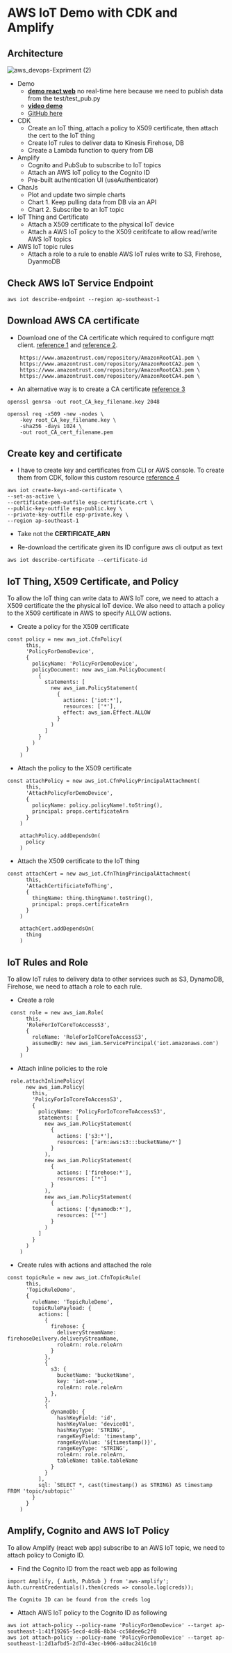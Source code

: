# AWS IoT Demo with CDK and Amplify 

## Architecture 

![aws_devops-Expriment (2)](https://user-images.githubusercontent.com/20411077/163437200-3690b0c2-b3de-4257-a54c-995a6de32ada.jpg)
- Demo
    - [**demo react web**](https://master.d2s0cqpzgt11ee.amplifyapp.com/) no real-time here because we need to publish data from the test/test_pub.py
    - [**video demo**](https://haitran-swincoffee-demo.s3.ap-southeast-1.amazonaws.com/aws-iot-cdk-amplify-demo.mp4)
    - [GitHub here](https://github.com/entest-hai/aws-iot-demo)
- CDK 
    - Create an IoT thing, attach a policy to X509 certificate, then attach the cert to the IoT thing
    - Create IoT rules to deliver data to Kinesis Firehose, DB
    - Create a Lambda function to query from DB 
-  Amplify 
    - Cognito and PubSub to subscribe to IoT topics 
    - Attach an AWS IoT policy to the Cognito ID
    - Pre-built authentication UI (useAuthenticator)
- CharJs
    - Plot and update two simple charts 
    - Chart 1. Keep pulling data from DB via an API
    - Chart 2. Subscribe to an IoT topic
- IoT Thing and Certificate 
    - Attach a X509 certificate to the physical IoT device
    - Attach a AWS IoT policy to the X509 ceritifcate to allow read/write AWS IoT topics
- AWS IoT topic rules
    - Attach a role to a rule to enable AWS IoT rules write to S3, Firehose, DyanmoDB 


## Check AWS IoT Service Endpoint 
```
aws iot describe-endpoint --region ap-southeast-1
```

## Download AWS CA certificate
- Download one of the CA certificate which required to configure mqtt client. [reference 1](https://github.com/aws-samples/aws-iot-device-management-workshop/blob/master/bin/create-root-ca-bundle.sh) and [reference 2](https://docs.aws.amazon.com/iot/latest/developerguide/server-authentication.html#server-authentication-certs). 
```
    https://www.amazontrust.com/repository/AmazonRootCA1.pem \
    https://www.amazontrust.com/repository/AmazonRootCA2.pem \
    https://www.amazontrust.com/repository/AmazonRootCA3.pem \
    https://www.amazontrust.com/repository/AmazonRootCA4.pem \
```


- An alternative way is to create a CA certificate [reference 3](https://docs.aws.amazon.com/iot/latest/developerguide/create-your-CA-cert.html)
```
openssl genrsa -out root_CA_key_filename.key 2048
```
```
openssl req -x509 -new -nodes \
    -key root_CA_key_filename.key \
    -sha256 -days 1024 \
    -out root_CA_cert_filename.pem
```

## Create key and certificate
- I have to create key and certificates from CLI or AWS console. To create them from CDK, follow this custom resource [reference 4](https://github.com/awslabs/aws-iot-greengrass-accelerators/tree/main/v2/base/cdk/lib/IotThingCertPolicy)
```
aws iot create-keys-and-certificate \
--set-as-active \
--certificate-pem-outfile esp-certificate.crt \
--public-key-outfile esp-public.key \
--private-key-outfile esp-private.key \
--region ap-southeast-1
```
- Take not the **CERTIFICATE_ARN**

- Re-download the certificate given its ID 
configure aws cli output as text 
```
aws iot describe-certificate --certificate-id 
```

## IoT Thing, X509 Certificate, and Policy 
To allow the IoT thing can write data to AWS IoT core, we need to attach a X509 certificate the the physical IoT device. We also need to attach a policy to the X509 certificate in AWS to specify ALLOW actions. 
- Create a policy for the X509 certificate 
```
const policy = new aws_iot.CfnPolicy(
      this,
      'PolicyForDemoDevice',
      {
        policyName: 'PolicyForDemoDevice',
        policyDocument: new aws_iam.PolicyDocument(
          {
            statements: [
              new aws_iam.PolicyStatement(
                {
                  actions: ['iot:*'],
                  resources: ['*'],
                  effect: aws_iam.Effect.ALLOW
                }
              )
            ]
          }
        )
      }
    )
```
- Attach the policy to the X509 certificate 
```
const attachPolicy = new aws_iot.CfnPolicyPrincipalAttachment(
      this,
      'AttachPolicyForDemoDevice',
      {
        policyName: policy.policyName!.toString(),
        principal: props.certificateArn
      }
    )

    attachPolicy.addDependsOn(
      policy
    )
```
- Attach the X509 certificate to the IoT thing
```
const attachCert = new aws_iot.CfnThingPrincipalAttachment(
      this,
      'AttachCertificiateToThing',
      {
        thingName: thing.thingName!.toString(),
        principal: props.certificateArn
      }
    )

    attachCert.addDependsOn(
      thing
    )
```

## IoT Rules and Role 
To allow IoT rules to delivery data to other services such as S3, DynamoDB, Firehose, we need to attach a role to each rule. 
- Create a role 
```
 const role = new aws_iam.Role(
      this,
      'RoleForIoTCoreToAccessS3',
      {
        roleName: 'RoleForIoTCoreToAccessS3',
        assumedBy: new aws_iam.ServicePrincipal('iot.amazonaws.com')
      }
    )
```
- Attach inline policies to the role 
```
 role.attachInlinePolicy(
      new aws_iam.Policy(
        this,
        'PolicyForIoTcoreToAccessS3',
        {
          policyName: 'PolicyForIoTcoreToAccessS3',
          statements: [
            new aws_iam.PolicyStatement(
              {
                actions: ['s3:*'],
                resources: ['arn:aws:s3:::bucketName/*']
              }
            ),
            new aws_iam.PolicyStatement(
              {
                actions: ['firehose:*'],
                resources: ['*']
              }
            ),
            new aws_iam.PolicyStatement(
              {
                actions: ['dynamodb:*'],
                resources: ['*']
              }
            )
          ]
        }
      )
    )
```
- Create rules with actions and attached the role 
```
const topicRule = new aws_iot.CfnTopicRule(
      this,
      'TopicRuleDemo',
      {
        ruleName: 'TopicRuleDemo',
        topicRulePayload: {
          actions: [
            {
              firehose: {
                deliveryStreamName: firehoseDeilvery.deliveryStreamName,
                roleArn: role.roleArn
              }
            },
            {
              s3: {
                bucketName: 'bucketName',
                key: 'iot-one',
                roleArn: role.roleArn
              },
            },
            {
              dynamoDb: {
                hashKeyField: 'id',
                hashKeyValue: 'device01',
                hashKeyType: 'STRING',
                rangeKeyField: 'timestamp',
                rangeKeyValue: '${timestamp()}',
                rangeKeyType: 'STRING',
                roleArn: role.roleArn,
                tableName: table.tableName
              }
            }
          ],
          sql: `SELECT *, cast(timestamp() as STRING) AS timestamp FROM 'topic/subtopic'`
        }
      }
    )
```


## Amplify, Cognito and AWS IoT Policy
To allow Amplify (react web app) subscribe to an AWS IoT topic, we need to attach policy to Conigto ID. 

- Find the Cognito ID from the react web app as following 
```
import Amplify, { Auth, PubSub } from 'aws-amplify';
Auth.currentCredentials().then(creds => console.log(creds));
```
```
The Cognito ID can be found from the creds log
```

- Attach AWS IoT policy to the Cognito ID as following

```
aws iot attach-policy --policy-name 'PolicyForDemoDevice' --target ap-southeast-1:41f19265-5ecd-4c86-8b34-cc58dee6c2f0
aws iot attach-policy --policy-name 'PolicyForDemoDevice' --target ap-southeast-1:2d1afbd5-2d7d-43ec-b906-a40ac2416c10
```